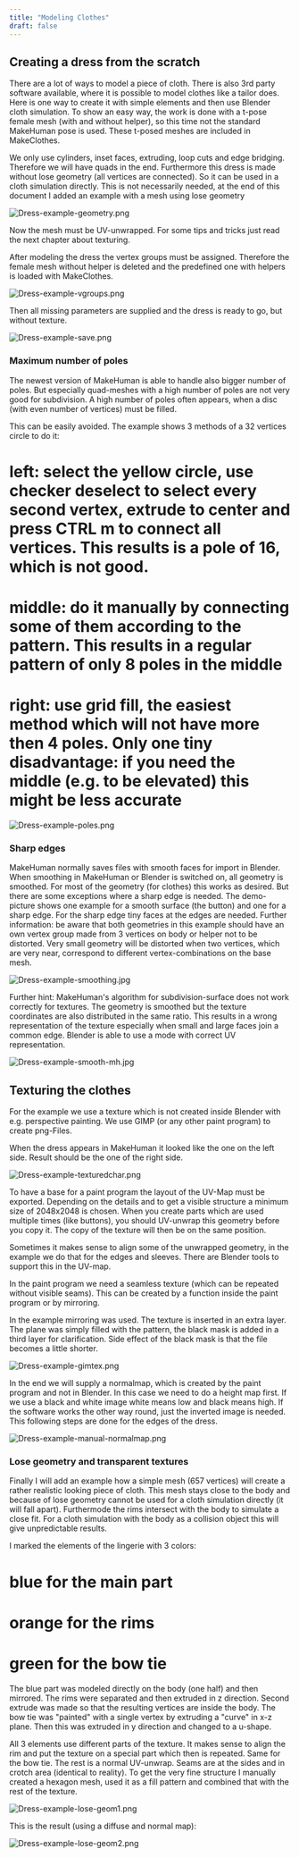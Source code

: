 ```yaml
---
title: "Modeling Clothes"
draft: false
---
```


## Creating a dress from the scratch


There are a lot of ways to model a piece of cloth. There is also 3rd party software available, where it is possible to model clothes like a tailor does. Here is one way to create it with simple elements and then use Blender cloth simulation.
To show an easy way, the work is done with a t-pose female mesh (with and without helper), so this time not the standard MakeHuman pose is used. These t-posed meshes are included in MakeClothes.

We only use cylinders, inset faces, extruding, loop cuts and edge bridging. Therefore we will have quads in the end. Furthermore this dress is made without lose geometry (all vertices are connected). So it can be used in a cloth simulation directly. This is not necessarily needed, at the end of this document I added an example with a mesh using lose geometry 




![Dress-example-geometry.png](Dress-example-geometry.png)




Now the mesh must be UV-unwrapped. For some tips and tricks just read the next chapter about texturing.

After modeling the dress the vertex groups must be assigned. Therefore the female mesh without helper is deleted and the predefined one with helpers is loaded with MakeClothes.




![Dress-example-vgroups.png](Dress-example-vgroups.png)




Then all missing parameters are supplied and the dress is ready to go, but without texture.




![Dress-example-save.png](Dress-example-save.png)




### Maximum number of poles

The newest version of MakeHuman is able to handle also bigger number of poles. But especially quad-meshes with a high number of poles are not very good for subdivision. A high number of poles often appears, when a disc (with even number of vertices) must be filled.

This can be easily avoided. The example shows 3 methods of a 32 vertices circle to do it:

# left: select the yellow circle, use checker deselect to select every second vertex, extrude to center and press CTRL m to connect all vertices. This results is a pole of 16, which is not good.
# middle: do it manually by connecting some of them according to the pattern. This results in a regular pattern of only 8 poles in the middle
# right: use grid fill, the easiest method which will not have more then 4 poles. Only one tiny disadvantage: if you need the middle (e.g. to be elevated) this might be less accurate




![Dress-example-poles.png](Dress-example-poles.png)




### Sharp edges

MakeHuman normally saves files with smooth faces for import in Blender. When smoothing in MakeHuman or Blender is switched on, all geometry is smoothed. For most of the geometry (for clothes) this works as desired. But there are some exceptions where a sharp edge is needed. The demo-picture shows one example for a smooth surface (the button) and one for a sharp edge. For the sharp edge tiny faces at the edges are needed. Further information: be aware that both geometries in this example should have an own vertex group made from 3 vertices on body or helper not to be distorted. Very small geometry will be distorted when two vertices, which are very near, correspond to different vertex-combinations on the base mesh.




![Dress-example-smoothing.jpg](Dress-example-smoothing.jpg)




Further hint: MakeHuman's algorithm for subdivision-surface does not work correctly for textures. The geometry is smoothed but the texture coordinates are also distributed in the same ratio. This results in a wrong representation of the texture especially when small and large faces join a common edge. Blender is able to use a mode with correct UV representation.




![Dress-example-smooth-mh.jpg](Dress-example-smooth-mh.jpg)




## Texturing the clothes

For the example we use a texture which is not created inside Blender with e.g. perspective painting. We use GIMP (or any other paint program) to create png-Files.

When the dress appears in MakeHuman it looked like the one on the left side. Result should be the one of the right side.




![Dress-example-texturedchar.png](Dress-example-texturedchar.png)




To have a base for a paint program the layout of the UV-Map must be exported. Depending on the details and to get a visible structure a minimum size of 2048x2048 is chosen.
When you create parts which are used multiple times (like buttons), you should UV-unwrap this geometry before you copy it. The copy of the texture will then be on the same position.

Sometimes it makes sense to align some of the unwrapped geometry, in the example we do that for the edges and sleeves. There are Blender tools to support this in the UV-map.

In the paint program we need a seamless texture (which can be repeated without visible seams). This can be created by a function inside the paint program or by mirroring.

In the example mirroring was used. The texture is inserted in an extra layer. The plane was simply filled with the pattern, the black mask is added in a third layer for clarification. Side effect of the black mask is that the file becomes a little shorter.




![Dress-example-gimtex.png](Dress-example-gimtex.png)




In the end we will supply a normalmap, which is created by the paint program and not in Blender. In this case we need to do a height map first. If we use a black and white image white means low and black means high. If the software works the other way round, just the inverted image is needed. This following steps are done for the edges of the dress.




![Dress-example-manual-normalmap.png](Dress-example-manual-normalmap.png)




### Lose geometry and transparent textures

Finally I will add an example how a simple mesh (657 vertices) will create a rather realistic looking piece of cloth. This mesh stays close to the body and because of lose geometry cannot be used for a cloth simulation directly (it will fall apart). Furthermode the rims intersect with the body to simulate a close fit. For a cloth simulation with the body as a collision object this will give unpredictable results.

I marked the elements of the lingerie with 3 colors:

# blue for the main part
# orange for the rims
# green for the bow tie

The blue part was modeled directly on the body (one half) and then mirrored. The rims were separated and then extruded in z direction. Second extrude was made so that the resulting vertices are inside the body. The bow tie was "painted" with a single vertex by extruding a "curve" in x-z plane. Then this was extruded in y direction and changed to a u-shape.

All 3 elements use different parts of the texture. It makes sense to align the rim and put the texture on a special part which then is repeated. Same for the bow tie. The rest is a normal UV-unwrap. Seams are at the sides and in crotch area (identical to reality). To get the very fine structure I manually created a hexagon mesh, used it as a fill pattern and combined that with the rest of the texture.




![Dress-example-lose-geom1.png](Dress-example-lose-geom1.png)




This is the result (using a diffuse and normal map):




![Dress-example-lose-geom2.png](Dress-example-lose-geom2.png)


